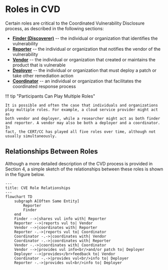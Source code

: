 # Roles in CVD 


Certain roles are critical to the Coordinated Vulnerability Disclosure
process, as described in the following sections:

<div class="grid cards" markdown>

- [**Finder (Discoverer)**](finder.md) -- the individual or organization that identifies the vulnerability
- [**Reporter**](reporter.md) -- the individual or organization that notifies the vendor of the vulnerability
- [**Vendor**](vendor.md) -- the individual or organization that created or maintains the product that is vulnerable
- [**Deployer**](deployer.md) -- the individual or organization that must deploy a patch or take other remediation action
- [**Coordinator**](coordinator.md) -- an individual or organization that facilitates the coordinated response process

</div>

!!! tip "Participants Can Play Multiple Roles"

    It is possible and often the case that individuals and organizations
    play multiple roles. For example, a cloud service provider might act as
    both vendor and deployer, while a researcher might act as both finder
    and reporter. A vendor may also be both a deployer and a coordinator. In
    fact, the CERT/CC has played all five roles over time, although not
    usually simultaneously.


## Relationships Between Roles

Although a more detailed description of the CVD process is provided in Section 4, a simple sketch of the relationships 
between these roles is shown in the figure below.

```mermaid
---
title: CVE Role Relationships
---
flowchart TD
    subgraph A[Often Same Entity]
        Reporter
        Finder
    end
    Finder -->|shares vul info with| Reporter
    Reporter -->|reports vul to| Vendor
    Vendor -->|coordinates with| Reporter
    Reporter -.->|reports vul to| Coordinator
    Coordinator -.->|coordinates with| Vendor
    Coordinator -.->|coordinates with| Reporter
    Vendor -.->|coordinates with| Coordinator
    Vendor -->|provides vul info<br/>and/or patch to| Deployer
    Deployer -->|provides</br>feedback to| Vendor
    Coordinator -.->|provides vul<br/>info to| Deployer
    Reporter -.->|provides vul<br/>info to| Deployer
    
```

